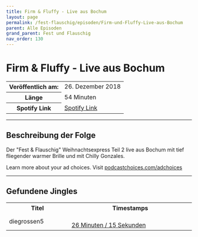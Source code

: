 ```yaml
---
title: Firm & Fluffy - Live aus Bochum
layout: page
permalink: /fest-flauschig/episoden/Firm-und-Fluffy-Live-aus-Bochum
parent: Alle Episoden
grand_parent: Fest und Flauschig
nav_order: 130
---
```


# Firm & Fluffy - Live aus Bochum
<table class="resp-table dcf-table dcf-table-responsive dcf-table-bordered dcf-table-striped dcf-w-100%">
                    <tbody>
                        <tr>
                            <th scope="row">Veröffentlich am:</th>
                            <td data-label="Veröffentlich am:">26. Dezember 2018</td>
                        </tr>
                        <tr>
                            <th scope="row">Länge </th>
                            <td data-label="Länge ">54 Minuten</td>
                        </tr><tr>
                                <th scope="row">Spotify Link</th>
                                <td data-label="Spotify Link"><a href="https://open.spotify.com/episode/4ONnZGPZPEUj04wzOMfPwF">Spotify Link</a></td>
                            </tr></tbody>
                </table>

***

## Beschreibung der Folge

<div>
Der "Fest &amp; Flauschig" Weihnachtsexpress Teil 2 live aus Bochum mit tief fliegender warmer Brille und mit Chilly Gonzales.<p> </p><p>Learn more about your ad choices. Visit <a href="https://podcastchoices.com/adchoices">podcastchoices.com/adchoices</a></p>  
</div>

***

## Gefundene Jingles

<table style="display: table;">
                                    <tr>
                                        <th class="tableColumnTitle">Titel</th>
                                        <th class="tableColumnTimestamps">Timestamps</th>
                                    </tr>
                                    <tr>
                                <td markdown="span"  class="tableColumnTitle">diegrossen5</td>
                                <td markdown="span" class="tableColumnTimestamps">
                                <br>
                                <a href="https://open.spotify.com/episode/4ONnZGPZPEUj04wzOMfPwF?t=1575">
                                26 Minuten / 15 Sekunden</a>
                                </td></tr></table>
